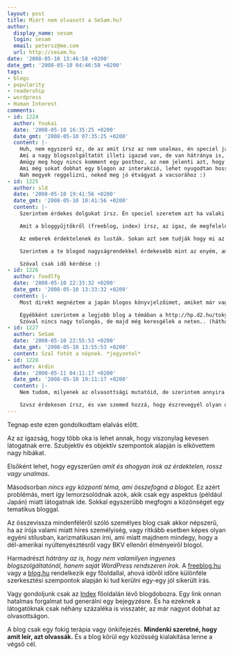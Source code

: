 ```yaml
---
layout: post
title: Miért nem olvasott a SeSam.hu?
author:
  display_name: sesam
  login: sesam
  email: petersz@me.com
  url: http://sesam.hu
date: '2008-05-10 13:46:58 +0200'
date_gmt: '2008-05-10 04:46:58 +0200'
tags:
- blogs
- popularity
- readership
- wordpress
- Human Interest
comments:
- id: 1224
  author: Youkai
  date: '2008-05-10 16:35:25 +0200'
  date_gmt: '2008-05-10 07:35:25 +0200'
  content: |-
    Huh, nem egyszerű ez, de az amit írsz az nem unalmas, én speciel japán miatt találtam meg a blogodat anno, de most már nem csak amiatt érdekel. Egyfajta szövegs reality show egy személyes blog, s szerintem ezt jól csinálod. Ha valami pörgös dolgokat akarsz akkor a napi többszöri postolás felé kell menned, s írni mindenről ami történik veled. Tudom nehéz, én is kb 1 hónapja postoltam magamnál, pedig történtek dolgok, csak lusta vok mint a dög :(. Mondjuk ha kawaii japán csajokat postolnál biztos növekedne az olvasottság, a reptéri bejelentkezés meg zseniális gondolat volt, mondjuk azt lehetett volna fokozni képekkel videokkal, mondjuk nekem e nélkül is nagyon bejött. Jók voltak az engrishes postjaid, mondjuk annyira nem tudok angolul, sajna (rohadok is abszurdisztánban :(), de nég nekem is átjöttek, haveroknak akiknek megmutattam a pl a truck/track fotót szétröhögték magukat. A youtube videók zseniállisak, kérünk még! Sőt lehet fokozni a látogattságot a flickr-en keresztül is, hiszen ez 3, vagy 4 nyelvű blog (magyar/angol/japán/ német) Mondjuk a japánnal kissé szívtam egy idejig, de a bábelfish segíttett, szóval flickr ott is vannak csoportok, ha küldesz képeket oda akkor onnan is kezdenek jönni majd az olvasók.
    Ami a nagy blogszolgáltatót illeti igazad van, de van hátránya is, engem már megtalálta a lokális turbómagyarok(neonácikák) meg az anti WOW-ok, s azért egy "köcsög WOW-ok beszólás nem éppen növeli az enber fiának postolási kedvét :(, viszont ott nem szívsz a szerver error-al ennyit, viszont nem tudod ennyire egyedivé tenni a blogot, vagy én nem néztem meg jobban a wp lehetőségeit?
    Amúgy meg hogy nincs komment egy posthoz, az nem jelenti azt, hogy nem olvassák, én meg grafomán vagyok néha, szóval bocsi, ha ez most hosszú lett, meg a többi fél oldalas kommnetért is ezer bocs meg egy anyamedve :)
    Ami még sokat dobhat egy blogon az interakció, lehet nyugodtan hosszab mondatokban válaszolni, vagy elküldeni a kedves olvasót a búsba, ha úgy érzed, legalább akkor van erős interakció :)
    Nah megyek reggelizni, neked meg jó étvágyat a vacsorához :)
- id: 1225
  author: sld
  date: '2008-05-10 19:41:56 +0200'
  date_gmt: '2008-05-10 10:41:56 +0200'
  content: |-
    Szerintem érdekes dolgokat írsz. Én speciel szeretem azt ha valaki egy teljesen másik helyről olyan dolgokat ír amiket jó eséllyel én nem fogok megélni, hacsak nem lesz sok pénzem :)

    Amit a bloggyűjtőkről (freeblog, index) írsz, az igaz, de megfelelő hálózatokon (amiken már egyébként fent vagy) csak igazából idő kérdése a dolog.

    Az emberek érdektelenek és lusták. Sokan azt sem tudják hogy mi az az RSS, nemhogy használnának bármilyen reader software-t, ezért lustaságból kifolyólag nem fogják meglátogatni az oldalt. Azonkívül a blog széleskörű elterjedését szerintem gátolja az is hogy a blog kétharmad része magyar.

    Szerintem a te blogod nagyságrendekkel érdekesebb mint az enyém, amire nekem körülbelül 3 hónapja konkrétan nincs időm :P

    Szóval csak idő kérdése :)
- id: 1226
  author: foodlfg
  date: '2008-05-10 22:33:32 +0200'
  date_gmt: '2008-05-10 13:33:32 +0200'
  content: |-
    Most direkt megnéztem a japán blogos könyvjelzőimet, amiket már vagy jó féléve nem néztem, és a legtöbb, vagy megszűnt, vagy már legalább féléve nem frissült, úgyhogy szerintem nagyon jól állsz a témában. Még ha nincs is olyan sok Japánról szóló bejegyzés.

    Egyébként szerintem a legjobb blog a témában a http://hp.d2.hu/tokyo/ , ami kicsit hiánypótló is, mert kevés fényképes bloggal találkozni.
    Szóval nincs nagy tolongás, de majd még keresgélek a neten.. (hátha)
- id: 1227
  author: SeSam
  date: '2008-05-10 22:55:53 +0200'
  date_gmt: '2008-05-10 13:55:53 +0200'
  content: Szal fotót a népnek. *jegyzetel*
- id: 1228
  author: Ardin
  date: '2008-05-11 04:11:17 +0200'
  date_gmt: '2008-05-10 19:11:17 +0200'
  content: |-
    Nem tudom, milyenek az olvasottsági mutatóid, de szerintem annyira azért nem panaszkodhatsz. Van, aki ennyi látogatónak is bőven örülne ;)

    Szvsz érdekesen írsz, és van szemed hozzá, hogy észrevegyél olyan dolgokat, ami mellett a legtöbb ember simán elmenne. A több képet én is támogatom a blogban. (a képtárat legtöbbször nem jut eszembe/nincs energiám nagyon böngészni. Az EMV-k is nagyon jók, csak így tovább ;)
---
```


Tegnap este ezen gondolkodtam elalvás előtt.

Az az igazság, hogy több oka is lehet annak, hogy viszonylag kevesen látogatnak erre. Szubjektív és objektív szempontok alapján is elkövettem nagy hibákat.

Elsőként lehet, hogy egyszerűen _amit és ahogyan írok az érdektelen, rossz vagy unalmas_.

Másodsorban _nincs egy központi téma, ami összefogná a blogot_. Ez azért problémás, mert így lemorzsolódnak azok, akik csak egy aspektus (például Japán) miatt látogatnak ide. Sokkal egyszerűbb megfogni a közönséget egy tematikus bloggal.

Az összevissza mindenféléről szóló személyes blog csak akkor népszerű, ha az írója valami miatt híres személyiség, vagy ritkább esetben képes olyan egyéni stílusban, karizmatikusan írni, ami miatt majdnem mindegy, hogy a dél-amerikai nyúltenyésztésről vagy BKV ellenőri élményeiről blogol.

Harmadrészt _hátrány az is, hogy nem valamilyen ingyenes blogszolgáltatónál, hanem saját WordPress rendszeren írok_. A [freeblog.hu](http://freeblog.hu) vagy a [blog.hu](http://blog.hu) rendelkezik egy főoldallal, ahová időről időre különféle szerkesztési szempontok alapján ki tud kerülni egy-egy jól sikerült írás.

Vagy gondoljunk csak az [Index](http://index.hu) főoldalán lévő blogdobozra. Egy link onnan hatalmas forgalmat tud generálni egy bejegyzésre. És ha ezeknek a látogatóknak csak néhány százaléka is visszatér, az már nagyot dobhat az olvasottságon.

A blog csak egy fokig terápia vagy önkifejezés. **Mindenki szeretné, hogy amit leír, azt olvassák.** És a blog körül egy közösség kialakítása lenne a végső cél.
